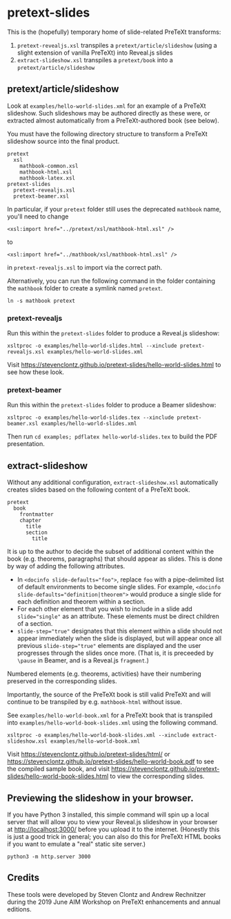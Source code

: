 # pretext-slides

This is the (hopefully) temporary home of slide-related 
PreTeXt transforms:

1. `pretext-revealjs.xsl` transpiles a `pretext/article/slideshow`
(using a slight extension of vanilla PreTeXt) into Reveal.js slides
3. `extract-slideshow.xsl` transpiles a `pretext/book`
into a `pretext/article/slideshow`

## pretext/article/slideshow

Look at `examples/hello-world-slides.xml` for an example of a
PreTeXt slideshow. Such slideshows may be authored directly
as these were,
or extracted almost automatically from a PreTeXt-authored
book (see below). 

You must have the following directory structure to transform
a PreTeXt slideshow source into the final product.

```
pretext
  xsl
    mathbook-common.xsl
    mathbook-html.xsl
    mathbook-latex.xsl
pretext-slides
  pretext-revealjs.xsl
  pretext-beamer.xsl
```

In particular, if your `pretext` folder still uses the deprecated
`mathbook` name, you'll need to change

```
<xsl:import href="../pretext/xsl/mathbook-html.xsl" />
```

to

```
<xsl:import href="../mathbook/xsl/mathbook-html.xsl" />
```

in `pretext-revealjs.xsl` to import via the correct path.

Alternatively, you can run the following command in the folder containing
the `mathbook` folder to create a symlink named `pretext`.

```
ln -s mathbook pretext
```

### pretext-revealjs

Run this within the `pretext-slides` folder to produce a Reveal.js slideshow:

```
xsltproc -o examples/hello-world-slides.html --xinclude pretext-revealjs.xsl examples/hello-world-slides.xml
```

Visit <https://stevenclontz.github.io/pretext-slides/hello-world-slides.html>
to see how these look.

### pretext-beamer

Run this within the `pretext-slides` folder to produce a Beamer slideshow:

```
xsltproc -o examples/hello-world-slides.tex --xinclude pretext-beamer.xsl examples/hello-world-slides.xml
```

Then run `cd examples; pdflatex hello-world-slides.tex` to build the PDF presentation.

## extract-slideshow

Without any additional configuration, 
`extract-slideshow.xsl` automatically creates
slides based on the following content of a PreTeXt book.

```
pretext
  book
    frontmatter
    chapter
      title
      section
        title
```

It is up to the author to decide the subset of additional
content within the book (e.g. theorems, paragraphs) that should
appear as slides. This is done by way of adding the following
attributes.

- In `<docinfo slide-defaults="foo">`, replace `foo` with a
  pipe-delimited list of default environments to become single
  slides. For example, 
  `<docinfo slide-defaults="definition|theorem">`
  would produce a single slide for each definition and theorem
  within a section.
- For each other element that you wish to include in a slide
  add `slide="single"` as an attribute. These elements must
  be direct children of a section.
- `slide-step="true"` designates that this element within a slide
  should not appear immediately when the slide is displayed,
  but will appear once all previous `slide-step="true"` elements
  are displayed and the user progresses through the slides once
  more. (That is, it is preceeded by `\pause` in Beamer, and
  is a Reveal.js `fragment`.)

Numbered elements (e.g. theorems, activities) have their
numbering preserved in the corresponding slides.

Importantly, the source of the PreTeXt book is still valid
PreTeXt and will continue to be transpiled by e.g. 
`mathbook-html` without issue.

See `examples/hello-world-book.xml` for a PreTeXt book
that is transpiled into `examples/hello-world-book-slides.xml` 
using the following command.

```
xsltproc -o examples/hello-world-book-slides.xml --xinclude extract-slideshow.xsl examples/hello-world-book.xml
```

Visit <https://stevenclontz.github.io/pretext-slides/html/> or
<https://stevenclontz.github.io/pretext-slides/hello-world-book.pdf> to
see the compiled sample book, and visit
<https://stevenclontz.github.io/pretext-slides/hello-world-book-slides.html>
to view the corresponding slides.

## Previewing the slideshow in your browser.

If you have Python 3 installed, this simple command will
spin up a local server that will allow you to view
your Reveal.js slideshow in your browser at 
<http://localhost:3000/> before you upload it to the internet.
(Honestly this is just a good trick in general; you can also
do this for PreTeXt HTML books if you want to emulate a
"real" static site server.)

```
python3 -m http.server 3000
```

## Credits

These tools were developed by Steven Clontz and
Andrew Rechnitzer during the 2019 June AIM
Workshop on PreTeXt enhancements and annual editions.
